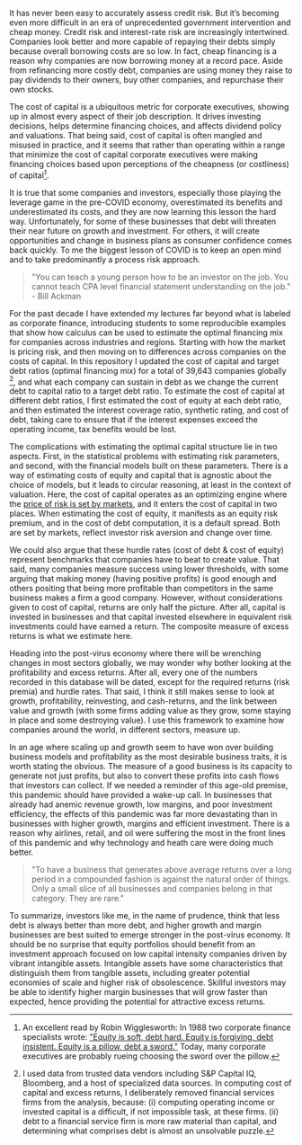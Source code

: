 It has never been easy to accurately assess credit risk. But it’s becoming even more difficult in an era of unprecedented government intervention and cheap money. Credit risk and interest-rate risk are increasingly intertwined. Companies look better and more capable of repaying their debts simply because overall borrowing costs are so low. In fact, cheap financing is a reason why companies are now borrowing money at a record pace. Aside from refinancing more costly debt, companies are using money they raise to pay dividends to their owners, buy other companies, and repurchase their own stocks. 

The cost of capital is a ubiquitous metric for corporate executives, showing up in almost every aspect of their job description. It drives investing decisions, helps determine financing choices, and affects dividend policy and valuations. That being said, cost of capital is often mangled and misused in practice, and it seems that rather than operating within a range that minimize the cost of capital corporate executives were making financing choices based upon perceptions of the cheapness (or costliness) of capital[^1]. 

[^1]: An excellent read by Robin Wigglesworth: In 1988 two corporate finance specialists wrote: ["Equity is soft, debt hard. Equity is forgiving, debt insistent. Equity is a pillow, debt a sword."](https://www.ft.com/content/87efe5a9-4cb6-493b-a31a-f9efd5ddd242) Today, many corporate executives are probably rueing choosing the sword over the pillow.

It is true that some companies and investors, especially those playing the leverage game in the pre-COVID economy, overestimated its benefits and underestimated its costs, and they are now learning this lesson the hard way. Unfortunately, for some of these businesses that debt will threaten their near future on growth and investment. For others, it will create opportunities and change in business plans as consumer confidence comes back quickly. To me the biggest lesson of COVID is to keep an open mind and to take predominantly a process risk approach. 

>"You can teach a young person how to be an investor on the job.  You cannot teach CPA level financial statement understanding on the job." - Bill Ackman

For the past decade I have extended my lectures far beyond what is labeled as corporate finance, introducing students to some reproducible examples that show how calculus can be used to estimate the optimal financing mix for companies across industries and regions. Starting with how the market is pricing risk, and then moving on to differences across companies on the costs of capital. In this repository I updated the cost of capital and target debt ratios (optimal financing mix) for a total of 39,643 companies globally [^2], and what each company can sustain in debt as we change the current debt to capital ratio to a target debt ratio. To estimate the cost of capital at different debt ratios, I first estimated the cost of equity at each debt ratio, and then estimated the interest coverage ratio, synthetic rating, and cost of debt, taking care to ensure that if the interest expenses exceed the operating income, tax benefits would be lost.

[^2]: I used data from trusted data vendors including S&P Capital IQ, Bloomberg, and a host of specialized data sources. In computing cost of capital and excess returns, I deliberately removed financial services firms from the analysis, because: (i) computing operating income or invested capital is a difficult, if not impossible task, at these firms. (ii) debt to a financial service firm is more raw material than capital, and determining what comprises debt is almost an unsolvable puzzle. 

The complications with estimating the optimal capital structure lie in two aspects. First, in the statistical problems with estimating risk parameters, and second, with the financial models built on these parameters. There is a way of estimating costs of equity and capital that is agnostic about the choice of models, but it leads to circular reasoning, at least in the context of valuation. Here, the cost of capital operates as an optimizing engine where the [price of risk is set by markets](https://rpubs.com/rafael_nicolas/crp), and it enters the cost of capital in two places. When estimating the cost of equity, it manifests as an equity risk premium, and in the cost of debt computation, it is a default spread. Both are set by markets, reflect investor risk aversion and change over time. 

We could also argue that these hurdle rates (cost of debt & cost of equity) represent benchmarks that companies have to beat to create value. That said, many companies measure success using lower thresholds, with some arguing that making money (having positive profits) is good enough and others positing that being more profitable than competitors in the same business makes a firm a good company. However, without considerations given to cost of capital, returns are only half the picture. After all, capital is invested in businesses and that capital invested elsewhere in equivalent risk investments could have earned a return. The composite measure of excess returns is what we estimate here.

Heading into the post-virus economy where there will be wrenching changes in most sectors globally, we may wonder why bother looking at the profitability and excess returns. After all, every one of the numbers recorded in this database will be dated, except for the required returns (risk premia) and hurdle rates. That said, I think it still makes sense to look at growth, profitability, reinvesting, and cash-returns, and the link between value and growth (with some firms adding value as they grow, some staying in place and some destroying value). I use this framework to examine how companies around the world, in different sectors, measure up. 

In an age where scaling up and growth seem to have won over building business models and profitability as the most desirable business traits, it is worth stating the obvious. The measure of a good business is its capacity to generate not just profits, but also to convert these profits into cash flows that investors can collect. If we needed a reminder of this age-old premise, this pandemic should have provided a wake-up call. In businesses that already had anemic revenue growth, low margins, and poor investment efficiency, the effects of this pandemic was far more devastating than in businesses with higher growth, margins and efficient investment. There is a reason why airlines, retail, and oil were suffering the most in the front lines of this pandemic and why technology and heath care were doing much better. 

>"To have a business that generates above average returns over a long period in a compounded fashion is against the natural order of things.  Only a small slice of all businesses and companies belong in that category. They are rare."

To summarize, investors like me, in the name of prudence, think that less debt is always better than more debt, and higher growth and margin businesses are best suited to emerge stronger in the post-virus economy. It should be no surprise that equity portfolios should benefit from an investment approach focused on low capital intensity companies driven by vibrant intangible assets. Intangible assets have some characteristics that distinguish them from tangible assets, including greater potential economies of scale and higher risk of obsolescence. Skillful investors may be able to identify higher margin businesses that will grow faster than expected, hence providing the potential for attractive excess returns.